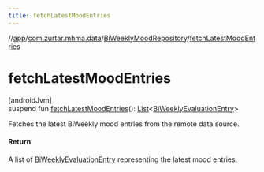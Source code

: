 ```yaml
---
title: fetchLatestMoodEntries
---
```

//[app](../../../index.html)/[com.zurtar.mhma.data](../index.html)/[BiWeeklyMoodRepository](index.html)/[fetchLatestMoodEntries](fetch-latest-mood-entries.html)



# fetchLatestMoodEntries



[androidJvm]\
suspend fun [fetchLatestMoodEntries](fetch-latest-mood-entries.html)(): [List](https://kotlinlang.org/api/core/kotlin-stdlib/kotlin.collections/-list/index.html)&lt;[BiWeeklyEvaluationEntry](../../com.zurtar.mhma.data.models/-bi-weekly-evaluation-entry/index.html)&gt;



Fetches the latest BiWeekly mood entries from the remote data source.



#### Return



A list of [BiWeeklyEvaluationEntry](../../com.zurtar.mhma.data.models/-bi-weekly-evaluation-entry/index.html) representing the latest mood entries.



